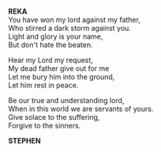**REKA**  
You have won my lord against my father,  
Who stirred a dark storm against you.  
Light and glory is your name,  
But don't hate the beaten.  

Hear my Lord my request,  
My dead father give out for me  
Let me bury him into the ground,  
Let him rest in peace.  
  
Be our true and understanding lord,  
When in this world we are servants of yours.  
Give solace to the suffering,  
Forgive to the sinners.  
  
**STEPHEN**  
